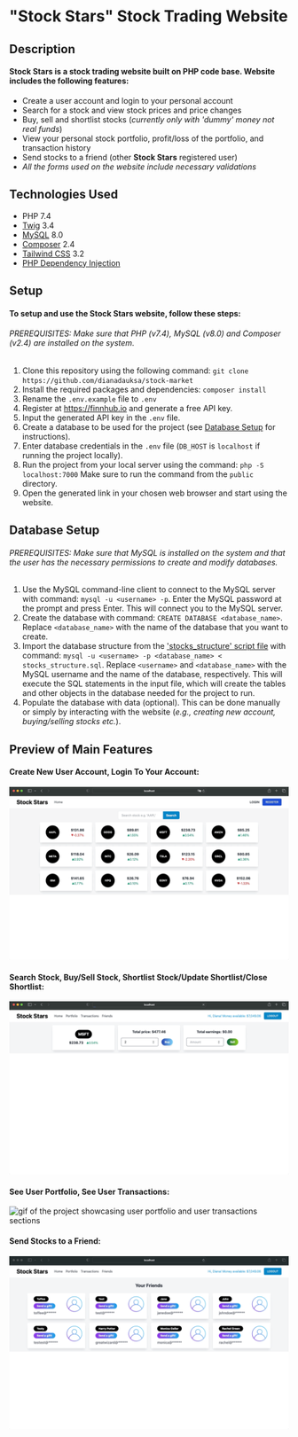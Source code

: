 # "Stock Stars" Stock Trading Website

## Description

#### Stock Stars is a stock trading website built on PHP code base. Website includes the following features:

* Create a user account and login to your personal account
* Search for a stock and view stock prices and price changes
* Buy, sell and shortlist stocks (*currently only with 'dummy' money not real funds*)
* View your personal stock portfolio, profit/loss of the portfolio, and transaction history
* Send stocks to a friend (other **Stock Stars** registered user)
* *All the forms used on the website include necessary validations*

## Technologies Used

* PHP 7.4
* [Twig](https://twig.symfony.com) 3.4
* [MySQL](https://www.mysql.com) 8.0
* [Composer](https://getcomposer.org) 2.4
* [Tailwind CSS](https://tailwindcss.com) 3.2
* [PHP Dependency Injection](https://php-di.org)

## Setup

#### To setup and use the Stock Stars website, follow these steps:

###### PREREQUISITES: Make sure that PHP (v7.4), MySQL (v8.0) and Composer (v2.4) are installed on the system.
1. Clone this repository using the following command: `git clone https://github.com/dianadauksa/stock-market`
2. Install the required packages and dependencies: `composer install`
3. Rename the `.env.example` file to `.env`
4. Register at https://finnhub.io and generate a free API key.
5. Input the generated API key in the `.env` file.
6. Create a database to be used for the project (see [Database Setup](#database-setup) for instructions).
7. Enter database credentials in the `.env` file (`DB_HOST` is `localhost` if running the project locally).
8. Run the project from your local server using the command: `php -S localhost:7000` Make sure to run the command from the `public` directory.
9. Open the generated link in your chosen web browser and start using the website.

## Database Setup

###### PREREQUISITES: Make sure that MySQL is installed on the system and that the user has the necessary permissions to create and modify databases.
1. Use the MySQL command-line client to connect to the MySQL server with command: `mysql -u <username> -p`.
Enter the MySQL password at the prompt and press Enter. This will connect you to the MySQL server.
2. Create the database with command: `CREATE DATABASE <database_name>`.
Replace `<database_name>` with the name of the database that you want to create.
3. Import the database structure from the ['stocks_structure' script file](stocks_structure.sql) with command: `mysql -u <username> -p <database_name> < stocks_structure.sql`.
Replace `<username>` and `<database_name>` with the MySQL username and the name of the database, respectively.
This will execute the SQL statements in the input file, which will create the tables and other objects in the database needed for the project to run.
4. Populate the database with data (optional). This can be done manually or simply by interacting with the website (*e.g., creating new account, buying/selling stocks etc.*).

## Preview of Main Features

#### Create New User Account, Login To Your Account:
![gif of the project for creating a user account and loggin into an account](demos/register_login.gif)

#### Search Stock, Buy/Sell Stock, Shortlist Stock/Update Shortlist/Close Shortlist:
![gif of the project for searching a stock, buying/selling/shortlisting the stock](demos/buy_sell_shortlist.gif)

#### See User Portfolio, See User Transactions:
![gif of the project showcasing user portfolio and user transactions sections](demos/portfolio_transactions.gif)

#### Send Stocks to a Friend:
![gif of the project for sending a stock to friend](demos/send_to_friend.gif)
